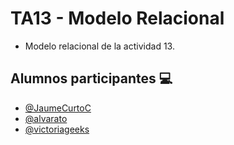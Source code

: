 
# TA13 - Modelo Relacional

* Modelo relacional de la actividad 13.

## Alumnos participantes 💻
- [@JaumeCurtoC](https://github.com/JaumeCurtoC)
- [@alvarato](https://github.com/alvarato)
- [@victoriageeks](https://github.com/victoriageeks)

